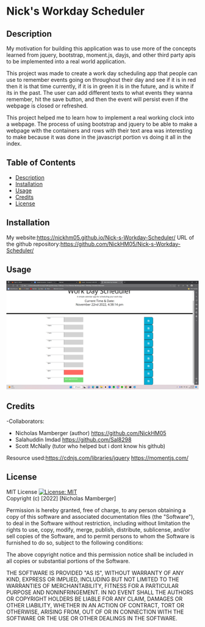 # Nick's Workday Scheduler

## Description
My motivation for building this application was to use more of the concepts learned from jquery, bootstrap, moment.js, dayjs, and other third party apis to be implemented into a real world application.

This project was made to create a work day scheduling app that people can use to remember events going on throughout their day and see if it is in red then it is that time currently, if it is in green it is in the future, and is white if its in the past. The user can add different texts to what events they wanna remember, hit the save button, and then the event will persist even if the webpage is closed or refreshed. 

This project helped me to learn how to implement a real working clock into a webpage. The process of using bootstrap and jquery to be able to make a webpage with the containers and rows with their text area was interesting to make because it was done in the javascript portion vs doing it all in the index. 
## Table of Contents

- [Description](#description)
- [Installation](#installation)
- [Usage](#usage)
- [Credits](#credits)
- [License](#license)

## Installation

My website:https://nickhm05.github.io/Nick-s-Workday-Scheduler/
URL of the github repository:https://github.com/NickHM05/Nick-s-Workday-Scheduler/
## Usage
![Screenshot of the page](./screenshots/Screenshot%20(129).png "Screenshot Page")

## Credits

-Collaborators:
- Nicholas Mamberger (author) https://github.com/NickHM05
- Salahuddin Imdad https://github.com/Sal8298
- Scott McNally (tutor who helped but i dont know his github)

Resource used:https://cdnjs.com/libraries/jquery
https://momentjs.com/
## License

MIT License
[![License: MIT](https://img.shields.io/badge/License-MIT-yellow.svg)](https://opensource.org/licenses/MIT)
<br>Copyright (c) [2022] [Nicholas Mamberger]

Permission is hereby granted, free of charge, to any person obtaining a copy
of this software and associated documentation files (the "Software"), to deal
in the Software without restriction, including without limitation the rights
to use, copy, modify, merge, publish, distribute, sublicense, and/or sell
copies of the Software, and to permit persons to whom the Software is
furnished to do so, subject to the following conditions:

The above copyright notice and this permission notice shall be included in all
copies or substantial portions of the Software.

THE SOFTWARE IS PROVIDED "AS IS", WITHOUT WARRANTY OF ANY KIND, EXPRESS OR
IMPLIED, INCLUDING BUT NOT LIMITED TO THE WARRANTIES OF MERCHANTABILITY,
FITNESS FOR A PARTICULAR PURPOSE AND NONINFRINGEMENT. IN NO EVENT SHALL THE
AUTHORS OR COPYRIGHT HOLDERS BE LIABLE FOR ANY CLAIM, DAMAGES OR OTHER
LIABILITY, WHETHER IN AN ACTION OF CONTRACT, TORT OR OTHERWISE, ARISING FROM,
OUT OF OR IN CONNECTION WITH THE SOFTWARE OR THE USE OR OTHER DEALINGS IN THE
SOFTWARE.